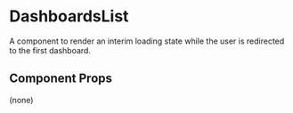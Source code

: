 # DashboardsList

A component to render an interim loading state while the user is redirected to the first dashboard.

## Component Props
(none)
